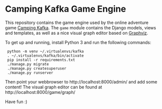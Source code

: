 Camping Kafka Game Engine
=========================

This repository contains the game engine used by the online adventure
game [Camping Kafka](https://www.campingkafka.nl/game/). The `game`
module contains the Django models, views and templates, as well as a
nice visual graph editor based on [Graphviz](https://www.graphviz.org/).

To get up and running, install Python 3 and run the following commands:

     python -m venv ~/.virtualenvs/kafka
     . ~/.virtualenvs/kafka/bin/activate
     pip install -r requirements.txt
     ./manage.py migrate
     ./manage.py createsuperuser
     ./manage.py runserver

Then point your webbrowser to http://localhost:8000/admin/ and add
some content! The visual graph editor can be found at
http://localhost:8000/game/graph/

Have fun :)